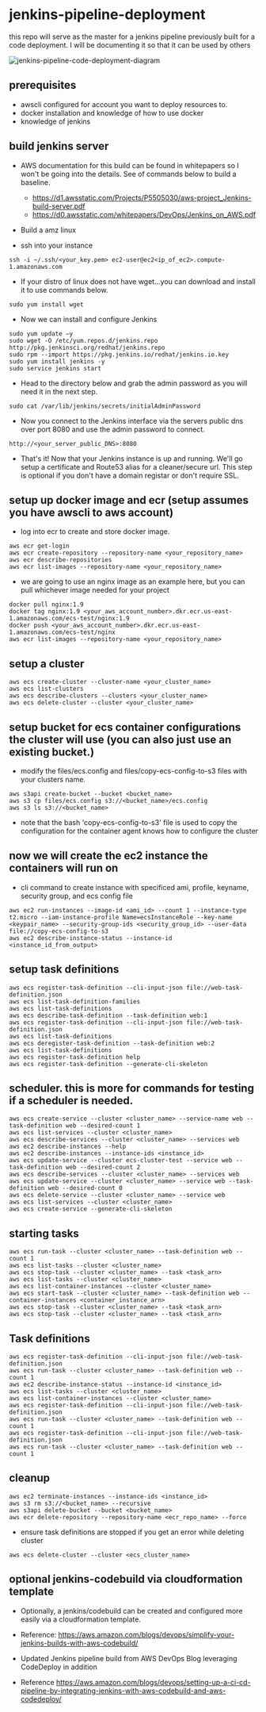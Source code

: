# jenkins-pipeline-deployment
this repo will serve as the master for a jenkins pipeline previously built for a code deployment. I will be documenting it so that it can be used by others

![jenkins-pipeline-code-deployment-diagram](images/jenkins-pipeline-code-deployment.png)


## prerequisites

- awscli configured for account you want to deploy resources to.
- docker installation and knowledge of how to use docker
- knowledge of jenkins

## build jenkins server

- AWS documentation for this build can be found in whitepapers so I won't be going into the details. See of commands below to build a baseline.
  - https://d1.awsstatic.com/Projects/P5505030/aws-project_Jenkins-build-server.pdf
  - https://d0.awsstatic.com/whitepapers/DevOps/Jenkins_on_AWS.pdf

- Build a amz linux
- ssh into your instance
```
ssh -i ~/.ssh/<your_key.pem> ec2-user@ec2<ip_of_ec2>.compute-1.amazonaws.com
```

- If your distro of linux does not have wget...you can download and install it to use commands below.
```
sudo yum install wget
```

- Now we can install and configure Jenkins
```
sudo yum update –y
sudo wget -O /etc/yum.repos.d/jenkins.repo http://pkg.jenkinsci.org/redhat/jenkins.repo
sudo rpm --import https://pkg.jenkins.io/redhat/jenkins.io.key
sudo yum install jenkins -y
sudo service jenkins start
```
- Head to the directory below and grab the admin password as you will need it in the next step.
```
sudo cat /var/lib/jenkins/secrets/initialAdminPassword
```

- Now you connect to the Jenkins interface via the servers public dns over port 8080 and use the admin password to connect.
```
http://<your_server_public_DNS>:8080
```

- That's it! Now that your Jenkins instance is up and running. We'll go setup a certificate and Route53 alias for a cleaner/secure url. This step is optional if you don't have a domain registar or don't require SSL.

## setup up docker image and ecr (setup assumes you have awscli to aws account)

- log into ecr to create and store docker image.
```
aws ecr get-login
aws ecr create-repository --repository-name <your_repository_name>
aws ecr describe-repositories
aws ecr list-images --repository-name <your_repository_name>
```

- we are going to use an nginx image as an example here, but you can pull whichever image needed for your project
```
docker pull nginx:1.9
docker tag nginx:1.9 <your_aws_account_number>.dkr.ecr.us-east-1.amazonaws.com/ecs-test/nginx:1.9
docker push <your_aws_account_number>.dkr.ecr.us-east-1.amazonaws.com/ecs-test/nginx
aws ecr list-images --repository-name <your_repository_name>
```

## setup a cluster
```
aws ecs create-cluster --cluster-name <your_cluster_name>
aws ecs list-clusters
aws ecs describe-clusters --clusters <your_cluster_name>
aws ecs delete-cluster --cluster <your_cluster_name>
```

## setup bucket for ecs container configurations the cluster will use (you can also just use an existing bucket.)
- modify the files/ecs.config and files/copy-ecs-config-to-s3 files with your clusters name.
```
aws s3api create-bucket --bucket <bucket_name>
aws s3 cp files/ecs.config s3://<bucket_name>/ecs.config
aws s3 ls s3://<bucket_name>
```
- note that the bash 'copy-ecs-config-to-s3' file is used to copy the configuration for the container agent knows how to configure the cluster

## now we will create the ec2 instance the containers will run on
- cli command to create instance with specificed ami, profile, keyname, security group, and ecs config file
```
aws ec2 run-instances --image-id <ami_id> --count 1 --instance-type t2.micro --iam-instance-profile Name=ecsInstanceRole --key-name <keypair_name> --security-group-ids <security_group_id> --user-data file://copy-ecs-config-to-s3
aws ec2 describe-instance-status --instance-id <instance_id_from_output>
```

## setup task definitions
```
aws ecs register-task-definition --cli-input-json file://web-task-definition.json
aws ecs list-task-definition-families
aws ecs list-task-definitions
aws ecs describe-task-definition --task-definition web:1
aws ecs register-task-definition --cli-input-json file://web-task-definition.json
aws ecs list-task-definitions
aws ecs deregister-task-definition --task-definition web:2
aws ecs list-task-definitions
aws ecs register-task-definition help
aws ecs register-task-definition --generate-cli-skeleton
```

## scheduler. this is more for commands for testing if a scheduler is needed.
```
aws ecs create-service --cluster <cluster_name> --service-name web --task-definition web --desired-count 1
aws ecs list-services --cluster <cluster_name>
aws ecs describe-services --cluster <cluster_name> --services web
aws ec2 describe-instances --help
aws ec2 describe-instances --instance-ids <instance_id>
aws ecs update-service --cluster ecs-cluster-test --service web --task-definition web --desired-count 2
aws ecs describe-services --cluster <cluster_name> --services web
aws ecs update-service --cluster <cluster_name> --service web --task-definition web --desired-count 0
aws ecs delete-service --cluster <cluster_name> --service web
aws ecs list-services --cluster <cluster_name>
aws ecs create-service --generate-cli-skeleton
```

## starting tasks
```
aws ecs run-task --cluster <cluster_name> --task-definition web --count 1
aws ecs list-tasks --cluster <cluster_name>
aws ecs stop-task --cluster <cluster_name> --task <task_arn>
aws ecs list-tasks --cluster <cluster_name>
aws ecs list-container-instances --cluster <cluster_name>
aws ecs start-task --cluster <cluster_name> --task-definition web --container-instances <container_instance_arn>
aws ecs stop-task --cluster <cluster_name> --task <task_arn>
aws ecs stop-task --cluster <cluster_name> --task <task_arn>
```

## Task definitions
```
aws ecs register-task-definition --cli-input-json file://web-task-definition.json
aws ecs run-task --cluster <cluster_name> --task-definition web --count 1
aws ec2 describe-instance-status --instance-id <instance_id>
aws ecs list-tasks --cluster <cluster_name>
aws ecs list-container-instances --cluster <cluster_name>
aws ecs register-task-definition --cli-input-json file://web-task-definition.json
aws ecs run-task --cluster <cluster_name> --task-definition web --count 1
aws ecs register-task-definition --cli-input-json file://web-task-definition.json
aws ecs run-task --cluster <cluster_name> --task-definition web --count 1
```

## cleanup
```
aws ec2 terminate-instances --instance-ids <instance_id>
aws s3 rm s3://<bucket_name> --recursive
aws s3api delete-bucket --bucket <bucket_name>
aws ecr delete-repository --repository-name <ecr_repo_name> --force
```
- ensure task definitions are stopped if you get an error while deleting cluster
```
aws ecs delete-cluster --cluster <ecs_cluster_name>
```

## optional jenkins-codebuild via cloudformation template

- Optionally, a jenkins/codebuild can be created and configured more easily via a cloudformation template.
- Reference: https://aws.amazon.com/blogs/devops/simplify-your-jenkins-builds-with-aws-codebuild/

- Updated Jenkins pipeline build from AWS DevOps Blog leveraging CodeDeploy in addition
- Reference https://aws.amazon.com/blogs/devops/setting-up-a-ci-cd-pipeline-by-integrating-jenkins-with-aws-codebuild-and-aws-codedeploy/
